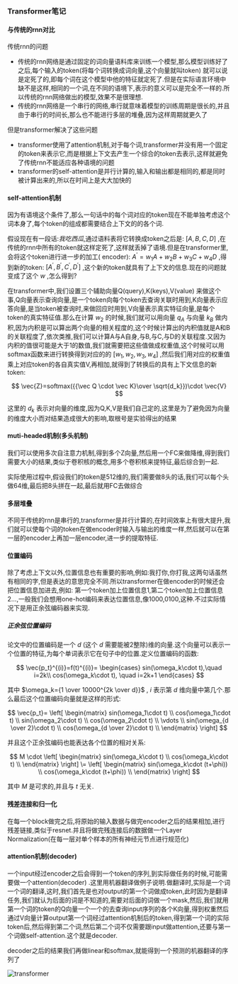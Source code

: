 ### Transformer笔记

#### 与传统的rnn对比

传统rnn的问题

* 传统的rnn网络是通过固定的词向量语料库来训练一个模型,那么模型训练好了之后,每个输入的token(将每个词转换成词向量,这个向量就叫token)
  就可以说是定死了的,即每个词在这个模型中他的特征就定死了.但是在实际语言环境中缺不是这样,相同的一个词,在不同的语境下,表示的意义可以是完全不一样的.所以传统的rnn网络做出的模型,效果不是很理想.
* 传统的rnn网络是一个串行的网络,串行就意味着模型的训练周期是很长的,并且由于串行的时间长,那么也不能进行多层的堆叠,因为这样周期就更久了

但是transformer解决了这些问题

* transformer使用了attention机制,对于每个词,transformer并没有用一个固定的token来表示它,而是根据上下文去产生一个综合的token去表示,这样就避免了传统rnn不能适应各种语境的问题
* transformer的self-attention是并行计算的,输入和输出都是相同的,都是同时被计算出来的,所以在时间上是大大加快的

#### self-attention机制

因为有语境这个条件了,那么一句话中的每个词对应的token现在不能单独考虑这个词本身了,每个token的组成都需要结合上下文的的各个词.

假设现在有一段话:$我吃西瓜$,通过语料表将它转换成token之后是: $[A,B,C,D]$ ,在传统的rnn中所有的token就这样定死了,这样就丢掉了语境.但是在transformer里,会将这个token进行进一步的加工(
encoder): $A^\prime=w_1A+w_2B+w_3C+w_4D$ ,得到新的token: $[A^\prime,B^\prime,C^\prime,D^\prime]$
,这个新的token就具有了上下文的信息.现在的问题就变成了这个 $w$ ,怎么得到?

在transformer中,我们设置三个辅助向量Q(query),K(keys),V(value)
来做这个事,Q向量表示查询向量,是一个token向每个token去查询关联时用到,K向量表示应答向量,是当token被查询时,来做回应时用到,V向量表示真实特征向量,是每个token的真实特征值.那么在计算 $w_2$
的时候,我们就可以用向量 $q_A$ 与向量 $k_B$
做内积,因为内积是可以算出两个向量的相关程度的,这个时候计算出的内积值就是A和B的关联程度了,依次类推,我们可以计算A与A自身,与B,与C,与D的关联程度.又因为内积的值很可能是大于1的数值,我们就需要把这些值做成权重值,这个时候可以用softmax函数来进行转换得到对应的的
$[w_1,w_2,w_3,w_4]$ ,然后我们用对应的权重值乘上对应token的各自真实值V,再相加,就得到了转换后的具有上下文信息的新token:

$$ \vec{Z}=softmax({{\vec Q \cdot \vec K}\over \sqrt{d_k}})\cdot \vec{V} $$

这里的 $d_k$ 表示对向量的维度,因为Q,K,V是我们自己定的,这里是为了避免因为向量的维度大小而对结果造成很大的影响,取根号是实验得出的结果

#### muti-headed机制(多头机制)

我们可以使用多次自注意力机制,得到多个Z向量,然后用一个FC来做降维,得到我们需要大小的结果,类似于卷积核的概念,用多个卷积核来提特征,最后综合到一起.

实际使用过程中,假设我们的token是512维的,我们需要做8头的话,我们可以每个头做64维,最后把8头拼在一起,最后就用FC去做综合

#### 多层堆叠

不同于传统的rnn是串行的,transformer是并行计算的,在时间效率上有很大提升,我们就可以使每个词的token在做encoder时输入与输出的维度一样,然后就可以在第一层的encoder上再加一层encoder,进一步的提取特征.

#### 位置编码

除了考虑上下文以外,位置信息也有重要的影响,例如:我打你,你打我,这两句话虽然有相同的字,但是表达的意思完全不同.所以transformer在做encoder的时候还会把位置信息加进去,例如:
第一个token加上位置信息1,第二个token加上位置信息2...,一般我们会想用one-hot编码来表达位置信息,像1000,0100,这种.不过实际情况下是用正余弦编码器来实现.

##### 正余弦位置编码

论文中的位置编码是一个 $d$ (这个 $d$ 需要能被2整除)维的向量.这个向量可以表示一个位置的特征,为每个单词表示它在句子中的位置.定义位置编码的函数:

$$
\vec{p_t}^{(i)}=f(t)^{(i)}=
\begin{cases}
sin(\omega_k\cdot t),\quad i=2k\\
cos(\omega_k\cdot t), \quad i=2k+1
\end{cases}
$$

其中 $\omega_k={1 \over 10000^{2k \over d}}$ , $i$ 表示第 $d$ 维向量中第几个.那么最后这个位置编码向量就是这样的形式:

$$
\vec{p_t}=
\left[
\begin{matrix}
sin(\omega_1\cdot t)  \\
cos(\omega_1\cdot t)  \\
sin(\omega_2\cdot t)  \\
cos(\omega_2\cdot t)  \\
\vdots  \\
sin(\omega_{d \over 2}\cdot t)  \\
cos(\omega_{d \over 2}\cdot t)  \\
\end{matrix}
\right]
$$

并且这个正余弦编码也能表达各个位置的相对关系:

$$
M \cdot
\left[
\begin{matrix}
sin(\omega_k\cdot t)  \\
cos(\omega_k\cdot t)  \\
\end{matrix}
\right]
\=
\left[
\begin{matrix}
sin(\omega_k\cdot (t+\phi))  \\
cos(\omega_k\cdot (t+\phi))  \\
\end{matrix}
\right]
$$

其中 $M$ 是可求的,并且与 $t$ 无关.



#### 残差连接和归一化

在每一个block做完之后,将原始的输入数据与做完encoder之后的结果相加,进行残差链接,类似于resnet.并且将做完残连接后的数据做一个Layer Normalization(在每一层对单个样本的所有神经元节点进行规范化)

#### attention机制(decoder)

一个input经过encoder之后会得到一个token的序列,到实际做任务的时候,可能需要做一个attention(decoder)
.这里用机器翻译做例子说明.做翻译时,实际是一个词一个词的翻译,这时,我们首先是也对output的第一个词做成token,此时因为是翻译任务,我们就认为后面的词是不知道的,需要对后面的词做一个mask,然后,我们就用第一个词的token的Q向量一个一个的去查询input序列的各个K向量,得到权重然后通过V向量计算output第一个词经过attention机制后的token,得到第一个词的实际token后,然后得到第二个词,然后第二个词不仅需要跟input做attention,还要与第一个词做self-attention.这个就是decoder.

decoder之后的结果我们再做linear和softmax,就能得到一个预测的机器翻译的序列了

![transformer](https://user-images.githubusercontent.com/28779173/190123789-dc4335e2-ba6f-4252-abc8-ab962179a89d.jpg)
